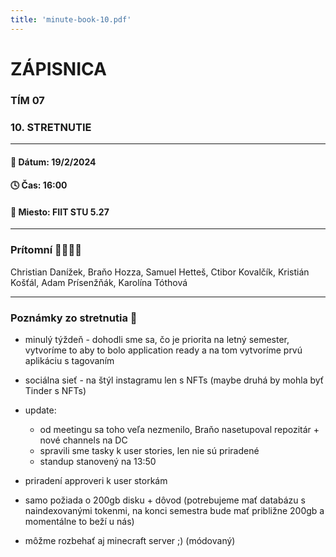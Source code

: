 ```yaml
---
title: 'minute-book-10.pdf'
---
```

# ZÁPISNICA

### TÍM 07

### 10. STRETNUTIE

--- 

#### 📆 Dátum: 19/2/2024

#### 🕓 Čas: 16:00

#### 📍 Miesto: FIIT STU 5.27

---

### Prítomní 👩‍👨‍👧‍👦

Christian Danížek, Braňo Hozza, Samuel Hetteš, Ctibor Kovalčík, Kristián Košťál, Adam Prísenžňák, Karolína Tóthová

 ---

### Poznámky zo stretnutia 📝
- minulý týždeň - dohodli sme sa, čo je priorita na letný semester, vytvoríme to aby to bolo application ready a na tom vytvoríme prvú aplikáciu s tagovaním
- sociálna sieť - na štýl instagramu len s NFTs (maybe druhá by mohla byť Tinder s NFTs)
- update: 
    - od meetingu sa toho veľa nezmenilo, Braňo nasetupoval repozitár + nové channels na DC
    - spravili sme tasky k user stories, len nie sú priradené
    - standup stanovený na 13:50

- priradení approveri k user storkám
- samo požiada o 200gb disku + dôvod (potrebujeme mať databázu s naindexovanými tokenmi, na konci semestra bude mať približne 200gb a momentálne to beží u nás)
- môžme rozbehať aj minecraft server ;) (módovaný)
